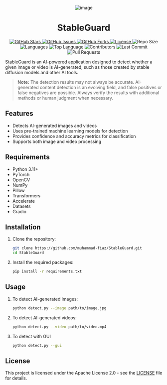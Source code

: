 <div align="center">
  
![image](https://github.com/user-attachments/assets/b32c5050-a06b-4c07-92ff-790e317f2e92)
  
  <h1>StableGuard</h1>
</div>

<div align="center">

  <a href="https://github.com/muhammad-fiaz/StableGuard">
    <img src="https://img.shields.io/github/stars/muhammad-fiaz/StableGuard?style=plastic" alt="GitHub Stars">
  </a>
  <a href="https://github.com/muhammad-fiaz/StableGuard/issues">
    <img src="https://img.shields.io/github/issues/muhammad-fiaz/StableGuard?style=plastic" alt="GitHub Issues">
  </a>
  <a href="https://github.com/muhammad-fiaz/StableGuard/network/members">
    <img src="https://img.shields.io/github/forks/muhammad-fiaz/StableGuard?style=plastic" alt="GitHub Forks">
  </a>
  <a href="https://github.com/muhammad-fiaz/StableGuard/blob/main/LICENSE">
    <img src="https://img.shields.io/github/license/muhammad-fiaz/StableGuard?style=plastic" alt="License">
  </a>

  <img src="https://img.shields.io/github/repo-size/muhammad-fiaz/StableGuard?style=plastic" alt="Repo Size">
  <img src="https://img.shields.io/github/languages/count/muhammad-fiaz/StableGuard?style=plastic" alt="Languages">
  <img src="https://img.shields.io/github/languages/top/muhammad-fiaz/StableGuard?style=plastic" alt="Top Language">

  <img src="https://img.shields.io/github/contributors/muhammad-fiaz/StableGuard?style=plastic" alt="Contributors">
  <img src="https://img.shields.io/github/last-commit/muhammad-fiaz/StableGuard?style=plastic" alt="Last Commit">
  <img src="https://img.shields.io/github/issues-pr/muhammad-fiaz/StableGuard?style=plastic" alt="Pull Requests">

</div>

StableGuard is an AI-powered application designed to detect whether a given image or video is AI-generated, such as those created by stable diffusion models and other AI tools.

> **Note:** The detection results may not always be accurate. AI-generated content detection is an evolving field, and false positives or false negatives are possible. Always verify the results with additional methods or human judgment when necessary.

## Features
- Detects AI-generated images and videos
- Uses pre-trained machine learning models for detection
- Provides confidence and accuracy metrics for classification
- Supports both image and video processing

## Requirements
- Python 3.11+
- PyTorch
- OpenCV
- NumPy
- Pillow
- Transformers
- Accelerate
- Datasets
- Gradio

## Installation
1. Clone the repository:
    ```sh
    git clone https://github.com/muhammad-fiaz/StableGuard.git
    cd StableGuard
    ```

2. Install the required packages:
    ```sh
    pip install -r requirements.txt
    ```

## Usage
1. To detect AI-generated images:
    ```sh
    python detect.py --image path/to/image.jpg
    ```

2. To detect AI-generated videos:
    ```sh
    python detect.py --video path/to/video.mp4
    ```
3. To detect with GUI 
    ```sh
    python detect.py --gui
    ```

## License
This project is licensed under the Apache License 2.0 - see the [LICENSE](LICENSE) file for details.
